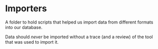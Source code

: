 # Importers

A folder to hold scripts that helped us import data from different formats into
our database.

Data should *never* be imported without a trace (and a review) of the tool that
was used to import it.
